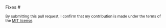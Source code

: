 Fixes #

<!-- Is this a user-visible change?  Remember to update RELEASE_NOTES.md -->

<!-- Is this a bug fix?  Remember to include a test in Test/git-issues/ -->

<!-- Does this PR need tests?  Add them to `Test/` or to `Source/*.Test/…` and run them with `dotnet test` -->

<!-- Are you moving a large amount of code? Read CONTRIBUTING.md to learn how to do that while maintaining git history -->

<small>By submitting this pull request, I confirm that my contribution is made under the terms of the [MIT license](https://github.com/dafny-lang/dafny/blob/master/LICENSE.txt).</small>
